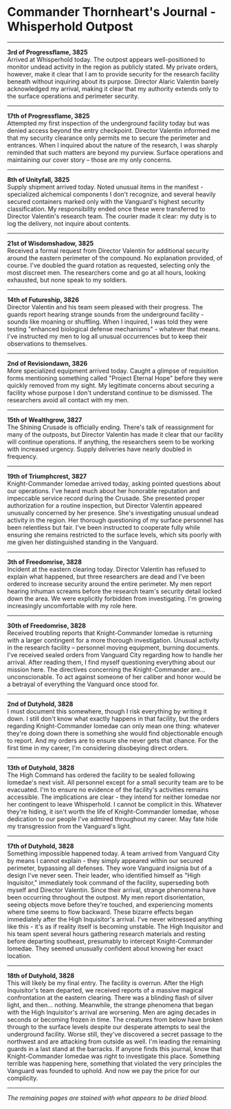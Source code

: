# Commander Thornheart's Journal - Whisperhold Outpost

---

**3rd of Progressflame, 3825**  
Arrived at Whisperhold today. The outpost appears well-positioned to monitor undead activity in the region as publicly stated. My private orders, however, make it clear that I am to provide security for the research facility beneath without inquiring about its purpose. Director Alaric Valentin barely acknowledged my arrival, making it clear that my authority extends only to the surface operations and perimeter security.

---

**17th of Progressflame, 3825**  
Attempted my first inspection of the underground facility today but was denied access beyond the entry checkpoint. Director Valentin informed me that my security clearance only permits me to secure the perimeter and entrances. When I inquired about the nature of the research, I was sharply reminded that such matters are beyond my purview. Surface operations and maintaining our cover story – those are my only concerns.

---

**8th of Unityfall, 3825**  
Supply shipment arrived today. Noted unusual items in the manifest - specialized alchemical components I don't recognize, and several heavily secured containers marked only with the Vanguard's highest security classification. My responsibility ended once these were transferred to Director Valentin's research team. The courier made it clear: my duty is to log the delivery, not inquire about contents.

---

**21st of Wisdomshadow, 3825**  
Received a formal request from Director Valentin for additional security around the eastern perimeter of the compound. No explanation provided, of course. I've doubled the guard rotation as requested, selecting only the most discreet men. The researchers come and go at all hours, looking exhausted, but none speak to my soldiers.

---

**14th of Futureship, 3826**  
Director Valentin and his team seem pleased with their progress. The guards report hearing strange sounds from the underground facility - sounds like moaning or shuffling. When I inquired, I was told they were testing "enhanced biological defense mechanisms" - whatever that means. I've instructed my men to log all unusual occurrences but to keep their observations to themselves.

---

**2nd of Revisiondawn, 3826**  
More specialized equipment arrived today. Caught a glimpse of requisition forms mentioning something called "Project Eternal Hope" before they were quickly removed from my sight. My legitimate concerns about securing a facility whose purpose I don't understand continue to be dismissed. The researchers avoid all contact with my men.

---

**15th of Wealthgrow, 3827**  
The Shining Crusade is officially ending. There's talk of reassignment for many of the outposts, but Director Valentin has made it clear that our facility will continue operations. If anything, the researchers seem to be working with increased urgency. Supply deliveries have nearly doubled in frequency.

---

**19th of Triumphcrest, 3827**  
Knight-Commander Iomedae arrived today, asking pointed questions about our operations. I've heard much about her honorable reputation and impeccable service record during the Crusade. She presented proper authorization for a routine inspection, but Director Valentin appeared unusually concerned by her presence. She's investigating unusual undead activity in the region. Her thorough questioning of my surface personnel has been relentless but fair. I've been instructed to cooperate fully while ensuring she remains restricted to the surface levels, which sits poorly with me given her distinguished standing in the Vanguard.

---

**3th of Freedomrise, 3828**  
Incident at the eastern clearing today. Director Valentin has refused to explain what happened, but three researchers are dead and I've been ordered to increase security around the entire perimeter. My men report hearing inhuman screams before the research team's security detail locked down the area. We were explicitly forbidden from investigating. I'm growing increasingly uncomfortable with my role here.

---

**30th of Freedomrise, 3828**  
Received troubling reports that Knight-Commander Iomedae is returning with a larger contingent for a more thorough investigation. Unusual activity in the research facility – personnel moving equipment, burning documents. I've received sealed orders from Vanguard City regarding how to handle her arrival. After reading them, I find myself questioning everything about our mission here. The directives concerning the Knight-Commander are... unconscionable. To act against someone of her caliber and honor would be a betrayal of everything the Vanguard once stood for.

---

**2nd of Dutyhold, 3828**  
I must document this somewhere, though I risk everything by writing it down. I still don't know what exactly happens in that facility, but the orders regarding Knight-Commander Iomedae can only mean one thing: whatever they're doing down there is something she would find objectionable enough to report. And my orders are to ensure she never gets that chance. For the first time in my career, I'm considering disobeying direct orders.

---

**13th of Dutyhold, 3828**  
The High Command has ordered the facility to be sealed following Iomedae's next visit. All personnel except for a small security team are to be evacuated. I'm to ensure no evidence of the facility's activities remains accessible. The implications are clear - they intend for neither Iomedae nor her contingent to leave Whisperhold. I cannot be complicit in this. Whatever they're hiding, it isn't worth the life of Knight-Commander Iomedae, whose dedication to our people I've admired throughout my career. May fate hide my transgression from the Vanguard's light.

---

**17th of Dutyhold, 3828**  
Something impossible happened today. A team arrived from Vanguard City by means I cannot explain - they simply appeared within our secured perimeter, bypassing all defenses. They wore Vanguard insignia but of a design I've never seen. Their leader, who identified himself as "High Inquisitor," immediately took command of the facility, superseding both myself and Director Valentin. Since their arrival, strange phenomena have been occurring throughout the outpost. My men report disorientation, seeing objects move before they're touched, and experiencing moments where time seems to flow backward. These bizarre effects began immediately after the High Inquisitor's arrival. I've never witnessed anything like this - it's as if reality itself is becoming unstable. The High Inquisitor and his team spent several hours gathering research materials and resting before departing southeast, presumably to intercept Knight-Commander Iomedae. They seemed unusually confident about knowing her exact location.

---

**18th of Dutyhold, 3828**  
This will likely be my final entry. The facility is overrun. After the High Inquisitor's team departed, we received reports of a massive magical confrontation at the eastern clearing. There was a blinding flash of silver light, and then... nothing. Meanwhile, the strange phenomena that began with the High Inquisitor's arrival are worsening. Men are aging decades in seconds or becoming frozen in time. The creatures from below have broken through to the surface levels despite our desperate attempts to seal the underground facility. Worse still, they've discovered a secret passage to the northwest and are attacking from outside as well. I'm leading the remaining guards in a last stand at the barracks. If anyone finds this journal, know that Knight-Commander Iomedae was right to investigate this place. Something terrible was happening here, something that violated the very principles the Vanguard was founded to uphold. And now we pay the price for our complicity.

---

*The remaining pages are stained with what appears to be dried blood.*